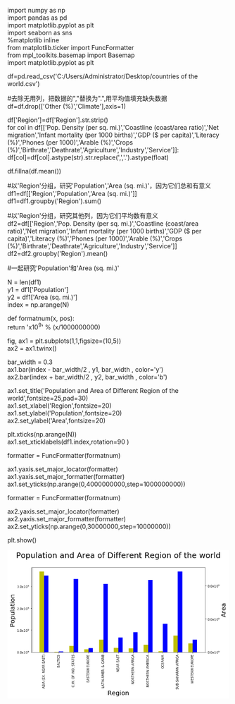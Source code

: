 import numpy as np  
import pandas as pd  
import matplotlib.pyplot as plt  
import seaborn as sns  
%matplotlib inline  
from matplotlib.ticker import FuncFormatter  
from mpl_toolkits.basemap import Basemap  
import matplotlib.pyplot as plt  

df=pd.read_csv('C:/Users/Administrator/Desktop/countries of the world.csv')  

#去除无用列，把数据的","替换为".",用平均值填充缺失数据  
df=df.drop(['Other (%)','Climate'],axis=1)  

df['Region']=df['Region'].str.strip()  
for col in df[['Pop. Density (per sq. mi.)','Coastline (coast/area ratio)','Net migration','Infant mortality (per 1000 births)','GDP ($ per capita)','Literacy (%)','Phones (per 1000)','Arable (%)','Crops (%)','Birthrate','Deathrate','Agriculture','Industry','Service']]:  
    df[col]=df[col].astype(str).str.replace(',','.').astype(float)  
  
df.fillna(df.mean())  
  
#以'Region'分组，研究'Population','Area (sq. mi.)'，因为它们总和有意义  
df1=df[['Region','Population','Area (sq. mi.)']]  
df1=df1.groupby('Region').sum()  

#以'Region'分组，研究其他列，因为它们平均数有意义  
df2=df[['Region','Pop. Density (per sq. mi.)','Coastline (coast/area ratio)','Net migration','Infant mortality (per 1000 births)','GDP ($ per capita)','Literacy (%)','Phones (per 1000)','Arable (%)','Crops (%)','Birthrate','Deathrate','Agriculture','Industry','Service']]  
df2=df2.groupby('Region').mean()  
  
#一起研究'Population'和'Area (sq. mi.)'  
  
N = len(df1)  
y1 = df1['Population']  
y2 = df1['Area (sq. mi.)']  
index = np.arange(N)  
  
def formatnum(x, pos):  
    return '$%.1f$x$10^{9}$' % (x/1000000000)  
  

  
fig, ax1 = plt.subplots(1,1,figsize=(10,5))  
ax2 = ax1.twinx()  
  
bar_width = 0.3  
ax1.bar(index -  bar_width/2 , y1, bar_width , color='y')  
ax2.bar(index +  bar_width/2 , y2, bar_width , color='b')  
  
ax1.set_title('Population and Area of Different Region of the world',fontsize=25,pad=30)  
ax1.set_xlabel('Region',fontsize=20)  
ax1.set_ylabel('Population',fontsize=20)  
ax2.set_ylabel('Area',fontsize=20)  
  
plt.xticks(np.arange(N))  
ax1.set_xticklabels(df1.index,rotation=90 )  
  
formatter = FuncFormatter(formatnum)  
  
ax1.yaxis.set_major_locator(formatter)  
ax1.yaxis.set_major_formatter(formatter)  
ax1.set_yticks(np.arange(0,4000000000,step=1000000000))  
  
formatter = FuncFormatter(formatnum)  
  
ax2.yaxis.set_major_locator(formatter)  
ax2.yaxis.set_major_formatter(formatter)  
ax2.set_yticks(np.arange(0,30000000,step=10000000))  
  
plt.show()  
  
![1](https://github.com/chirring/Countries-of-the-world/blob/master/ResultPic/1Population%20and%20Area%20of%20Different%20Region%20of%20the%20world.png)  
